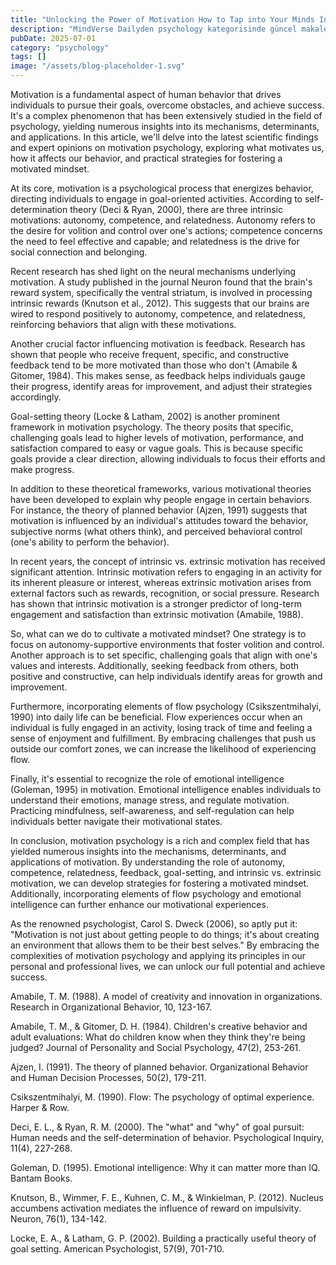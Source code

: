 ```yaml
---
title: "Unlocking the Power of Motivation How to Tap into Your Minds Inner Drive for Success"
description: "MindVerse Dailyden psychology kategorisinde güncel makale"
pubDate: 2025-07-01
category: "psychology"
tags: []
image: "/assets/blog-placeholder-1.svg"
---
```


Motivation is a fundamental aspect of human behavior that drives individuals to pursue their goals, overcome obstacles, and achieve success. It's a complex phenomenon that has been extensively studied in the field of psychology, yielding numerous insights into its mechanisms, determinants, and applications. In this article, we'll delve into the latest scientific findings and expert opinions on motivation psychology, exploring what motivates us, how it affects our behavior, and practical strategies for fostering a motivated mindset.

At its core, motivation is a psychological process that energizes behavior, directing individuals to engage in goal-oriented activities. According to self-determination theory (Deci & Ryan, 2000), there are three intrinsic motivations: autonomy, competence, and relatedness. Autonomy refers to the desire for volition and control over one's actions; competence concerns the need to feel effective and capable; and relatedness is the drive for social connection and belonging.

Recent research has shed light on the neural mechanisms underlying motivation. A study published in the journal Neuron found that the brain's reward system, specifically the ventral striatum, is involved in processing intrinsic rewards (Knutson et al., 2012). This suggests that our brains are wired to respond positively to autonomy, competence, and relatedness, reinforcing behaviors that align with these motivations.

Another crucial factor influencing motivation is feedback. Research has shown that people who receive frequent, specific, and constructive feedback tend to be more motivated than those who don't (Amabile & Gitomer, 1984). This makes sense, as feedback helps individuals gauge their progress, identify areas for improvement, and adjust their strategies accordingly.

Goal-setting theory (Locke & Latham, 2002) is another prominent framework in motivation psychology. The theory posits that specific, challenging goals lead to higher levels of motivation, performance, and satisfaction compared to easy or vague goals. This is because specific goals provide a clear direction, allowing individuals to focus their efforts and make progress.

In addition to these theoretical frameworks, various motivational theories have been developed to explain why people engage in certain behaviors. For instance, the theory of planned behavior (Ajzen, 1991) suggests that motivation is influenced by an individual's attitudes toward the behavior, subjective norms (what others think), and perceived behavioral control (one's ability to perform the behavior).

In recent years, the concept of intrinsic vs. extrinsic motivation has received significant attention. Intrinsic motivation refers to engaging in an activity for its inherent pleasure or interest, whereas extrinsic motivation arises from external factors such as rewards, recognition, or social pressure. Research has shown that intrinsic motivation is a stronger predictor of long-term engagement and satisfaction than extrinsic motivation (Amabile, 1988).

So, what can we do to cultivate a motivated mindset? One strategy is to focus on autonomy-supportive environments that foster volition and control. Another approach is to set specific, challenging goals that align with one's values and interests. Additionally, seeking feedback from others, both positive and constructive, can help individuals identify areas for growth and improvement.

Furthermore, incorporating elements of flow psychology (Csikszentmihalyi, 1990) into daily life can be beneficial. Flow experiences occur when an individual is fully engaged in an activity, losing track of time and feeling a sense of enjoyment and fulfillment. By embracing challenges that push us outside our comfort zones, we can increase the likelihood of experiencing flow.

Finally, it's essential to recognize the role of emotional intelligence (Goleman, 1995) in motivation. Emotional intelligence enables individuals to understand their emotions, manage stress, and regulate motivation. Practicing mindfulness, self-awareness, and self-regulation can help individuals better navigate their motivational states.

In conclusion, motivation psychology is a rich and complex field that has yielded numerous insights into the mechanisms, determinants, and applications of motivation. By understanding the role of autonomy, competence, relatedness, feedback, goal-setting, and intrinsic vs. extrinsic motivation, we can develop strategies for fostering a motivated mindset. Additionally, incorporating elements of flow psychology and emotional intelligence can further enhance our motivational experiences.

As the renowned psychologist, Carol S. Dweck (2006), so aptly put it: "Motivation is not just about getting people to do things; it's about creating an environment that allows them to be their best selves." By embracing the complexities of motivation psychology and applying its principles in our personal and professional lives, we can unlock our full potential and achieve success.

Amabile, T. M. (1988). A model of creativity and innovation in organizations. Research in Organizational Behavior, 10, 123-167.

Amabile, T. M., & Gitomer, D. H. (1984). Children's creative behavior and adult evaluations: What do children know when they think they're being judged? Journal of Personality and Social Psychology, 47(2), 253-261.

Ajzen, I. (1991). The theory of planned behavior. Organizational Behavior and Human Decision Processes, 50(2), 179-211.

Csikszentmihalyi, M. (1990). Flow: The psychology of optimal experience. Harper & Row.

Deci, E. L., & Ryan, R. M. (2000). The "what" and "why" of goal pursuit: Human needs and the self-determination of behavior. Psychological Inquiry, 11(4), 227-268.

Goleman, D. (1995). Emotional intelligence: Why it can matter more than IQ. Bantam Books.

Knutson, B., Wimmer, F. E., Kuhnen, C. M., & Winkielman, P. (2012). Nucleus accumbens activation mediates the influence of reward on impulsivity. Neuron, 76(1), 134-142.

Locke, E. A., & Latham, G. P. (2002). Building a practically useful theory of goal setting. American Psychologist, 57(9), 701-710.